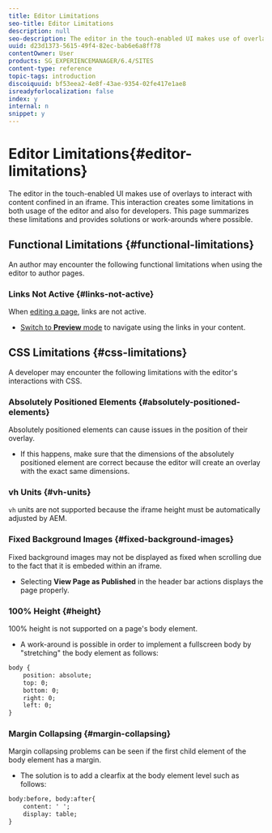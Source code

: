 ```yaml
---
title: Editor Limitations
seo-title: Editor Limitations
description: null
seo-description: The editor in the touch-enabled UI makes use of overlays to interact with content confined in an iframe. This interaction creates some limitations in both usage of the editor and also for developers.
uuid: d23d1373-5615-49f4-82ec-bab6e6a8ff78
contentOwner: User
products: SG_EXPERIENCEMANAGER/6.4/SITES
content-type: reference
topic-tags: introduction
discoiquuid: bf53eea2-4e8f-43ae-9354-02fe417e1ae8
isreadyforlocalization: false
index: y
internal: n
snippet: y
---
```


# Editor Limitations{#editor-limitations}

The editor in the touch-enabled UI makes use of overlays to interact with content confined in an iframe. This interaction creates some limitations in both usage of the editor and also for developers. This page summarizes these limitations and provides solutions or work-arounds where possible.

## Functional Limitations {#functional-limitations}

An author may encounter the following functional limitations when using the editor to author pages.

### Links Not Active {#links-not-active}

When [editing a page](../../authoring/using/editing-content.md#main-pars-note-f7d9), links are not active.

* [Switch to **Preview** mode](../../authoring/using/editing-content.md#main-pars-title-196884421) to navigate using the links in your content.

## CSS Limitations {#css-limitations}

A developer may encounter the following limitations with the editor's interactions with CSS.

### Absolutely Positioned Elements {#absolutely-positioned-elements}

Absolutely positioned elements can cause issues in the position of their overlay.

* If this happens, make sure that the dimensions of the absolutely positioned element are correct because the editor will create an overlay with the exact same dimensions.

### vh Units {#vh-units}

`vh` units are not supported because the iframe height must be automatically adjusted by AEM.

### Fixed Background Images {#fixed-background-images}

Fixed background images may not be displayed as fixed when scrolling due to the fact that it is embeded within an iframe.

* Selecting **View Page as Published** in the header bar actions displays the page properly.

### 100% Height {#height}

100% height is not supported on a page's body element.

* A work-around is possible in order to implement a fullscreen body by "stretching" the body element as follows:

```xml
body {
    position: absolute;
    top: 0;
    bottom: 0;
    right: 0;
    left: 0;
}
```

### Margin Collapsing {#margin-collapsing}

Margin collapsing problems can be seen if the first child element of the body element has a margin.

* The solution is to add a clearfix at the body element level such as follows:

```xml
body:before, body:after{
    content: ' ';
    display: table;
}
```


